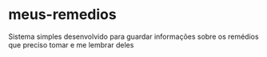 # meus-remedios
Sistema simples desenvolvido para guardar informações sobre os remédios que preciso tomar e me lembrar deles
